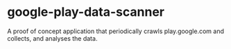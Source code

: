 # google-play-data-scanner
A proof of concept application that periodically crawls play.google.com and collects, and analyses the  data.
